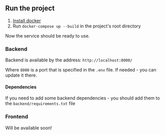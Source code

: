 ## Run the project
1. [Install docker](https://docs.docker.com/engine/install/)
2. Run `docker-compose up --build` in the project's root directory

Now the service should be ready to use.

### Backend
Backend is available by the address:
`http://localhost:8000/`

Where `8000` is a port that is specified in the `.env` file.
If needed - you can update it there.

#### Dependencies
If you need to add some backend dependencies - you should add them to the `backend/requirements.txt` file

### Frontend
Will be available soon!